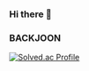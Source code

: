### Hi there 👋



### BACKJOON <br>
[![Solved.ac Profile](http://mazassumnida.wtf/api/generate_badge?boj=kkang13277)](https://solved.ac/kkang13277)

